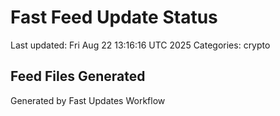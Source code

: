 # Fast Feed Update Status
Last updated: Fri Aug 22 13:16:16 UTC 2025
Categories: crypto

## Feed Files Generated

Generated by Fast Updates Workflow
